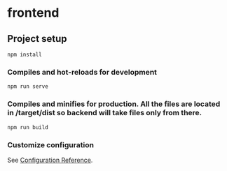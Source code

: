 # frontend

## Project setup
```
npm install
```

### Compiles and hot-reloads for development
```
npm run serve
```

### Compiles and minifies for production. All the files are located in /target/dist so backend will take files only from there.
```
npm run build
```

### Customize configuration
See [Configuration Reference](https://cli.vuejs.org/config/).

